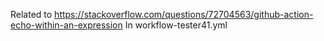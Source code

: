 Related to https://stackoverflow.com/questions/72704563/github-action-echo-within-an-expression
In workflow-tester41.yml